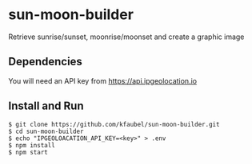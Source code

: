 # sun-moon-builder
Retrieve sunrise/sunset, moonrise/moonset and create a graphic image

## Dependencies
You will need an API key from https://api.ipgeolocation.io

## Install and Run
```shell
$ git clone https://github.com/kfaubel/sun-moon-builder.git
$ cd sun-moon-builder
$ echo "IPGEOLOACATION_API_KEY=<key>" > .env
$ npm install
$ npm start
```
